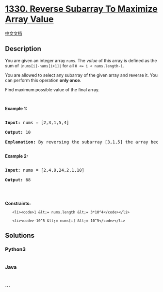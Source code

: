 # [1330. Reverse Subarray To Maximize Array Value](https://leetcode.com/problems/reverse-subarray-to-maximize-array-value)

[中文文档](/solution/1300-1399/1330.Reverse%20Subarray%20To%20Maximize%20Array%20Value/README.md)

## Description
<p>You are given an integer array <code>nums</code>. The <em>value</em> of this array is defined as the sum of <code>|nums[i]-nums[i+1]|</code>&nbsp;for all&nbsp;<code>0 &lt;= i &lt; nums.length-1</code>.</p>



<p>You are allowed to select any subarray of the given array and reverse it. You can perform this operation <strong>only once</strong>.</p>



<p>Find maximum possible value of the final array.</p>



<p>&nbsp;</p>

<p><strong>Example 1:</strong></p>



<pre>

<strong>Input:</strong> nums = [2,3,1,5,4]

<strong>Output:</strong> 10

<b>Explanation: </b>By reversing the subarray [3,1,5] the array becomes [2,5,1,3,4] whose value is 10.

</pre>



<p><strong>Example 2:</strong></p>



<pre>

<strong>Input:</strong> nums = [2,4,9,24,2,1,10]

<strong>Output:</strong> 68

</pre>



<p>&nbsp;</p>

<p><strong>Constraints:</strong></p>



<ul>

	<li><code>1 &lt;= nums.length &lt;= 3*10^4</code></li>

	<li><code>-10^5 &lt;= nums[i] &lt;= 10^5</code></li>

</ul>


## Solutions


<!-- tabs:start -->

### **Python3**

```python

```

### **Java**

```java

```

### **...**
```

```

<!-- tabs:end -->